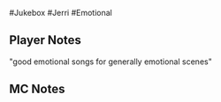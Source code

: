 #Jukebox #Jerri #Emotional 
## Player Notes
"good emotional songs for generally emotional scenes"
## MC Notes
